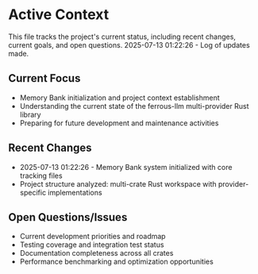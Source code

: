 # Active Context

This file tracks the project's current status, including recent changes, current goals, and open questions.
2025-07-13 01:22:26 - Log of updates made.

## Current Focus

-   Memory Bank initialization and project context establishment
-   Understanding the current state of the ferrous-llm multi-provider Rust library
-   Preparing for future development and maintenance activities

## Recent Changes

-   2025-07-13 01:22:26 - Memory Bank system initialized with core tracking files
-   Project structure analyzed: multi-crate Rust workspace with provider-specific implementations

## Open Questions/Issues

-   Current development priorities and roadmap
-   Testing coverage and integration test status
-   Documentation completeness across all crates
-   Performance benchmarking and optimization opportunities
